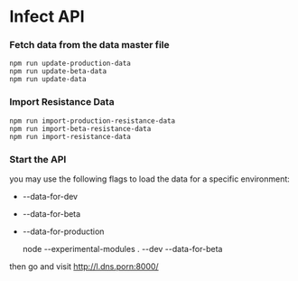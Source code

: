 # Infect API

### Fetch data from the data master file

    npm run update-production-data
    npm run update-beta-data
    npm run update-data


### Import Resistance Data

    npm run import-production-resistance-data
    npm run import-beta-resistance-data
    npm run import-resistance-data


### Start the API

you may use the following flags to load the data for a specific environment:

- --data-for-dev
- --data-for-beta
- --data-for-production

    node --experimental-modules . --dev --data-for-beta

then go and visit http://l.dns.porn:8000/